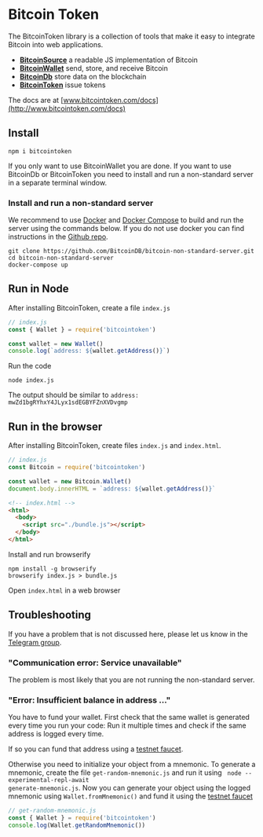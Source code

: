 # Bitcoin Token

The BitcoinToken library is a collection of tools that make it easy to integrate Bitcoin into web applications.

 * **[BitcoinSource](https://github.com/the-bitcoin-token/BitcoinSource)** a readable JS implementation of Bitcoin
 * **[BitcoinWallet](http://bitcointoken.com/docs#bitcoinwallet)** send, store, and receive Bitcoin
 * **[BitcoinDb](http://bitcointoken.com/docs#bitcoindb)** store data on the blockchain
 * **[BitcoinToken](http://bitcointoken.com/docs#bitcointoken)** issue tokens

The docs are at [www.bitcointoken.com/docs](http://www.bitcointoken.com/docs)

## Install

````terminal
npm i bitcointoken
````

If you only want to use BitcoinWallet you are done. If you want to use BitcoinDb or BitcoinToken you need to install and run a non-standard server in a separate terminal window.

### Install and run a non-standard server

We recommend to use <a href="https://www.docker.com/">Docker</a> and <a href="https://docs.docker.com/compose/">Docker Compose</a> to build and run the server using the commands below. If you do not use docker you can find instructions in the <a href="https://github.com/the-bitcoin-token/bitcoin-non-standard-server">Github repo</a>.

````shell
git clone https://github.com/BitcoinDB/bitcoin-non-standard-server.git
cd bitcoin-non-standard-server
docker-compose up
````



## Run in Node

After installing BitcoinToken, create a file <code>index.js</code>

````javascript
// index.js
const { Wallet } = require('bitcointoken')

const wallet = new Wallet()
console.log(`address: ${wallet.getAddress()}`)
````

Run the code

````shell
node index.js
````

The output should be similar to `address: mwZd1bgRYhxY4JLyx1sdEGBYFZnXVDvgmp`


## Run in the browser

After installing BitcoinToken, create files <code>index.js</code> and <code>index.html</code>.

````javascript
// index.js
const Bitcoin = require('bitcointoken')

const wallet = new Bitcoin.Wallet()
document.body.innerHTML = `address: ${wallet.getAddress()}`
````


````html
<!-- index.html -->
<html>
  <body>
    <script src="./bundle.js"></script>
  </body>
</html>
````

Install and run browserify

````shell
npm install -g browserify
browserify index.js > bundle.js
````

Open <code>index.html</code> in a web browser


## Troubleshooting

If you have a problem that is not discussed here, please let us know in the <a href="https://t.me/joinchat/FMrjOUWRuUkNuIt7zJL8tg">Telegram group</a>.

### "Communication error: Service unavailable"

The problem is most likely that you are not running the non-standard server.

### "Error: Insufficient balance in address ..."

You have to fund your wallet. First check that the same wallet is generated every time you run your code: Run it multiple times and check if the  same address is logged every time.

If so you can fund that address using a [testnet faucet](https://coinfaucet.eu/en/bch-testnet/).

Otherwise you need to initialize your object from a mnemonic. To generate a mnemonic, create the file <code>get-random-mnemonic.js</code> and run it using <code> node --experimental-repl-await generate-mnemonic.js</code>. Now you can generate your object using the logged mnemonic using <code>Wallet.fromMnemonic()</code> and fund it using the [testnet faucet](https://coinfaucet.eu/en/bch-testnet/)

````javascript
// get-random-mnemonic.js
const { Wallet } = require('bitcointoken')
console.log(Wallet.getRandomMnemonic())
````

